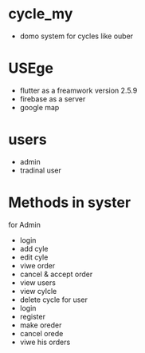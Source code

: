 # cycle_my
* domo system for cycles like ouber 
# USEge
* flutter as a freamwork version 2.5.9
* firebase as a server 
* google map 

# users
* admin
* tradinal user 

# Methods in syster 
 for Admin
 * login
 * add cyle 
 * edit cyle 
 * viwe order 
 * cancel & accept order 
 * view users 
 * view cylcle 
 * delete cycle
 for user
 * login 
 * register 
 * make oreder
 * cancel orede
 * viwe  his orders 
